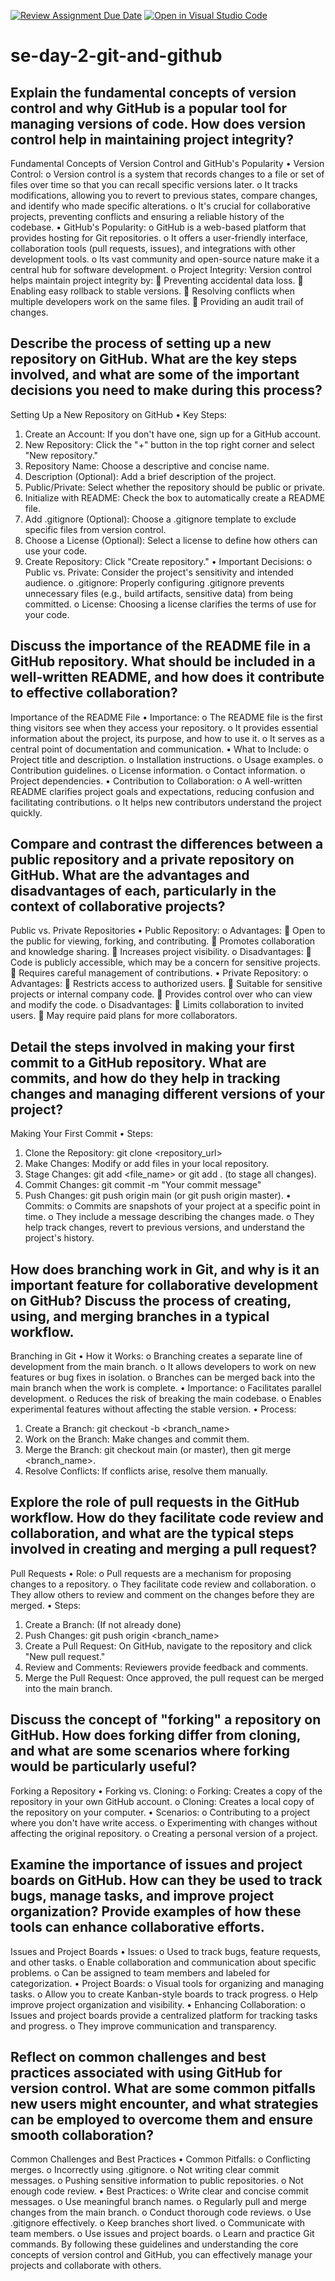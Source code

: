 [![Review Assignment Due Date](https://classroom.github.com/assets/deadline-readme-button-22041afd0340ce965d47ae6ef1cefeee28c7c493a6346c4f15d667ab976d596c.svg)](https://classroom.github.com/a/8wgCKhpZ)
[![Open in Visual Studio Code](https://classroom.github.com/assets/open-in-vscode-2e0aaae1b6195c2367325f4f02e2d04e9abb55f0b24a779b69b11b9e10269abc.svg)](https://classroom.github.com/online_ide?assignment_repo_id=18429727&assignment_repo_type=AssignmentRepo)
# se-day-2-git-and-github
## Explain the fundamental concepts of version control and why GitHub is a popular tool for managing versions of code. How does version control help in maintaining project integrity?

Fundamental Concepts of Version Control and GitHub's Popularity
•	Version Control:
o	Version control is a system that records changes to a file or set of files over time so that you can recall specific versions later.
o	It tracks modifications, allowing you to revert to previous states, compare changes, and identify who made specific alterations.
o	It's crucial for collaborative projects, preventing conflicts and ensuring a reliable history of the codebase.
•	GitHub's Popularity:
o	GitHub is a web-based platform that provides hosting for Git repositories.
o	It offers a user-friendly interface, collaboration tools (pull requests, issues), and integrations with other development tools.
o	Its vast community and open-source nature make it a central hub for software development.
o	Project Integrity: Version control helps maintain project integrity by:
	Preventing accidental data loss.
	Enabling easy rollback to stable versions.
	Resolving conflicts when multiple developers work on the same files.
	Providing an audit trail of changes.

## Describe the process of setting up a new repository on GitHub. What are the key steps involved, and what are some of the important decisions you need to make during this process?

Setting Up a New Repository on GitHub
•	Key Steps:
1.	Create an Account: If you don't have one, sign up for a GitHub account.
2.	New Repository: Click the "+" button in the top right corner and select "New repository."
3.	Repository Name: Choose a descriptive and concise name.
4.	Description (Optional): Add a brief description of the project.
5.	Public/Private: Select whether the repository should be public or private.
6.	Initialize with README: Check the box to automatically create a README file.
7.	Add .gitignore (Optional): Choose a .gitignore template to exclude specific files from version control.
8.	Choose a License (Optional): Select a license to define how others can use your code.
9.	Create Repository: Click "Create repository."
•	Important Decisions:
o	Public vs. Private: Consider the project's sensitivity and intended audience.
o	.gitignore: Properly configuring .gitignore prevents unnecessary files (e.g., build artifacts, sensitive data) from being committed.
o	License: Choosing a license clarifies the terms of use for your code.

## Discuss the importance of the README file in a GitHub repository. What should be included in a well-written README, and how does it contribute to effective collaboration?

Importance of the README File
•	Importance:
o	The README file is the first thing visitors see when they access your repository.
o	It provides essential information about the project, its purpose, and how to use it.
o	It serves as a central point of documentation and communication.
•	What to Include:
o	Project title and description.
o	Installation instructions.
o	Usage examples.
o	Contribution guidelines.
o	License information.
o	Contact information.
o	Project dependencies.
•	Contribution to Collaboration:
o	A well-written README clarifies project goals and expectations, reducing confusion and facilitating contributions.
o	It helps new contributors understand the project quickly.

## Compare and contrast the differences between a public repository and a private repository on GitHub. What are the advantages and disadvantages of each, particularly in the context of collaborative projects?

Public vs. Private Repositories
•	Public Repository:
o	Advantages:
	Open to the public for viewing, forking, and contributing.
	Promotes collaboration and knowledge sharing.
	Increases project visibility.
o	Disadvantages:
	Code is publicly accessible, which may be a concern for sensitive projects.
	Requires careful management of contributions.
•	Private Repository:
o	Advantages:
	Restricts access to authorized users.
	Suitable for sensitive projects or internal company code.
	Provides control over who can view and modify the code.
o	Disadvantages:
	Limits collaboration to invited users.
	May require paid plans for more collaborators.

## Detail the steps involved in making your first commit to a GitHub repository. What are commits, and how do they help in tracking changes and managing different versions of your project?

Making Your First Commit
•	Steps:
1.	Clone the Repository: git clone <repository_url>
2.	Make Changes: Modify or add files in your local repository.
3.	Stage Changes: git add <file_name> or git add . (to stage all changes).
4.	Commit Changes: git commit -m "Your commit message"
5.	Push Changes: git push origin main (or git push origin master).
•	Commits:
o	Commits are snapshots of your project at a specific point in time.
o	They include a message describing the changes made.
o	They help track changes, revert to previous versions, and understand the project's history.

## How does branching work in Git, and why is it an important feature for collaborative development on GitHub? Discuss the process of creating, using, and merging branches in a typical workflow.

Branching in Git
•	How it Works:
o	Branching creates a separate line of development from the main branch.
o	It allows developers to work on new features or bug fixes in isolation.
o	Branches can be merged back into the main branch when the work is complete.
•	Importance:
o	Facilitates parallel development.
o	Reduces the risk of breaking the main codebase.
o	Enables experimental features without affecting the stable version.
•	Process:
1.	Create a Branch: git checkout -b <branch_name>
2.	Work on the Branch: Make changes and commit them.
3.	Merge the Branch: git checkout main (or master), then git merge <branch_name>.
4.	Resolve Conflicts: If conflicts arise, resolve them manually.

## Explore the role of pull requests in the GitHub workflow. How do they facilitate code review and collaboration, and what are the typical steps involved in creating and merging a pull request?

Pull Requests
•	Role:
o	Pull requests are a mechanism for proposing changes to a repository.
o	They facilitate code review and collaboration.
o	They allow others to review and comment on the changes before they are merged.
•	Steps:
1.	Create a Branch: (If not already done)
2.	Push Changes: git push origin <branch_name>
3.	Create a Pull Request: On GitHub, navigate to the repository and click "New pull request."
4.	Review and Comments: Reviewers provide feedback and comments.
5.	Merge the Pull Request: Once approved, the pull request can be merged into the main branch.

## Discuss the concept of "forking" a repository on GitHub. How does forking differ from cloning, and what are some scenarios where forking would be particularly useful?

Forking a Repository
•	Forking vs. Cloning:
o	Forking: Creates a copy of the repository in your own GitHub account.
o	Cloning: Creates a local copy of the repository on your computer.
•	Scenarios:
o	Contributing to a project where you don't have write access.
o	Experimenting with changes without affecting the original repository.
o	Creating a personal version of a project.

## Examine the importance of issues and project boards on GitHub. How can they be used to track bugs, manage tasks, and improve project organization? Provide examples of how these tools can enhance collaborative efforts.

Issues and Project Boards
•	Issues:
o	Used to track bugs, feature requests, and other tasks.
o	Enable collaboration and communication about specific problems.
o	Can be assigned to team members and labeled for categorization.
•	Project Boards:
o	Visual tools for organizing and managing tasks.
o	Allow you to create Kanban-style boards to track progress.
o	Help improve project organization and visibility.
•	Enhancing Collaboration:
o	Issues and project boards provide a centralized platform for tracking tasks and progress.
o	They improve communication and transparency.

## Reflect on common challenges and best practices associated with using GitHub for version control. What are some common pitfalls new users might encounter, and what strategies can be employed to overcome them and ensure smooth collaboration?

Common Challenges and Best Practices
•	Common Pitfalls:
o	Conflicting merges.
o	Incorrectly using .gitignore.
o	Not writing clear commit messages.
o	Pushing sensitive information to public repositories.
o	Not enough code review.
•	Best Practices:
o	Write clear and concise commit messages.
o	Use meaningful branch names.
o	Regularly pull and merge changes from the main branch.
o	Conduct thorough code reviews.
o	Use .gitignore effectively.
o	Keep branches short lived.
o	Communicate with team members.
o	Use issues and project boards.
o	Learn and practice Git commands.
By following these guidelines and understanding the core concepts of version control and GitHub, you can effectively manage your projects and collaborate with others.

